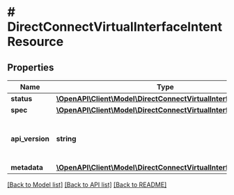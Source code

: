 # # DirectConnectVirtualInterfaceIntentResource

## Properties

Name | Type | Description | Notes
------------ | ------------- | ------------- | -------------
**status** | [**\OpenAPI\Client\Model\DirectConnectVirtualInterfaceDefStatus**](DirectConnectVirtualInterfaceDefStatus.md) |  | [optional]
**spec** | [**\OpenAPI\Client\Model\DirectConnectVirtualInterface**](DirectConnectVirtualInterface.md) |  | [optional]
**api_version** | **string** | API Version of the Nutanix v3 API framework. | [optional] [default to '3.1.0']
**metadata** | [**\OpenAPI\Client\Model\DirectConnectVirtualInterfaceMetadata**](DirectConnectVirtualInterfaceMetadata.md) |  |

[[Back to Model list]](../../README.md#models) [[Back to API list]](../../README.md#endpoints) [[Back to README]](../../README.md)
